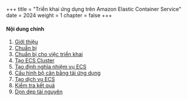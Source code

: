 +++
title = "Triển khai ứng dụng trên Amazon Elastic Container Service"
date = 2024
weight = 1
chapter = false
+++

#### Nội dung chính

1. [Giới thiệu](1-introduction/)
2. [Chuẩn bị](2-preparation/)
3. [Chuẩn bị cho việc triển khai](3-preparation-deploy/)
4. [Tạo ECS Cluster](4-ecs-cluster/)
5. [Tạo định nghĩa nhiệm vụ ECS](5-ecs-task-definition/)
6. [Cấu hình bộ cân bằng tải ứng dụng](6-config-alb/)
7. [Tạo dịch vụ ECS](7-ecs-service/)
8. [Kiểm tra kết quả](8-test-result/)
9. [Dọn dẹp tài nguyên](9-clean-up/)
<!-- cần loại bỏ dấu ngoặc đơn cho đường dẫn trong Hugo 0.88.1 cho Windows -->
